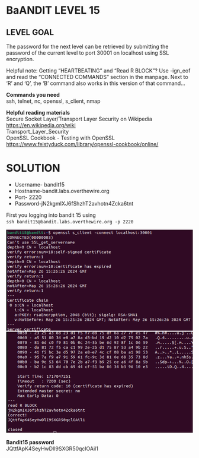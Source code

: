 # BaANDIT LEVEL 15

## LEVEL GOAL

The password for the next level can be retrieved by submitting the password of the current level to port 30001 on localhost using SSL encryption.

Helpful note: Getting “HEARTBEATING” and “Read R BLOCK”? Use -ign_eof and read the “CONNECTED COMMANDS” section in the manpage. Next to ‘R’ and ‘Q’, the ‘B’ command also works in this version of that command…

**Commands you need**\
ssh, telnet, nc, openssl, s_client, nmap

**Helpful reading materials**\
    Secure Socket Layer/Transport Layer Security on Wikipedia\
    <https://en.wikipedia.org/wiki>\
    Transport_Layer_Security\
    OpenSSL Cookbook - Testing with OpenSSL\
    <https://www.feistyduck.com/library/openssl-cookbook/online/>

# SOLUTION

* Username- bandit15
* Hostname-bandit.labs.overthewire.org
* Port- 2220
* Password-jN2kgmIXJ6fShzhT2avhotn4Zcka6tnt

First you logging into bandit 15 using\
`ssh bandit15@bandit.labs.overthewire.org -p 2220`

![solution](image.png)
![solution2](image-1.png)

**Bandit15 password**\
JQttfApK4SeyHwDlI9SXGR50qclOAil1

